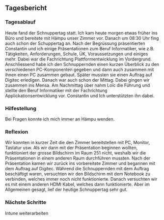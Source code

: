 ## Tagesbericht 

### Tagesablauf
Heute fand der Schnuppertag statt. Ich kam heute morgen etwas früher ins Büro und bereitete mit Hämpu unser Zimmer vor. Danach um 08:30 Uhr fing auch schon der Schuppertag an. Nach der Begrüssung präsentierten Constantin und ich einige Präsentationen zum Beruf Informatiker, wie z.B. Tätigkeiten, Anforderungen, Schule, ÜK, Voraussetzungen und einiges mehr. Dabei war die Fachrichtung Plattformentwicklung im Vordergrund. Anschliessend habe ich den Schnuppernden einen kurzen Überblick zu den verschiedenen PC-Komponenten gegeben und dann auch zusammen mit ihnen einen PC zusammen gebaut. Später mussten sie einen Auftrag auf Digitec erledigen. Danach war auch schon der Mittag. Dabei gingen wir zusammen ins Mensa. Am Nachmittag über nahm Loïc die Führung und stellte den Beruf Informatiker mit der Fachrichtung Applickationsentwicklung vor. Constantin und Ich unterstützten ihn dabei. 

### Hilfestellung
Bei Fragen konnte ich mich immer an Hämpu wenden. 

### Reflexion
Wir konnten in kurzer Zeit die den Zimmer bereitstellen mit PC, Monitor, Tastatur usw. Als wir dann mit der Präsentation beginnen wollten, funktioniert der grosse Bildschirm im Raum 251 nicht, weshalb wir die Präsentationen in einem anderen Raum durchführen mussten. Nach der Präsentation kamen wir zurück ins vorbereitete Zimmer und begannen mit dem Auftrag auf Digitec. Während die Schnuppernden mit dem Auftrag beschäftigt waren, versuchten wir den Bildschirm mit dem Notebook zu verbinden, welches immer noch nicht funktionierte. Danach versuchten wir es mit einem anderen HDMI Kabel, welches dann funktionierte. Aber im Allgemeinen gesagt, lief der heutige Schnuppertag sehr gut. 

### Nächste Schritte 
Intune weiterarbeiten
